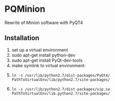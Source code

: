 # PQMinion
Rewrite of Minion software with PyQT4

## Installation
1. set up a virtual environment
1. sudo apt-get install python-dev
2. sudo apt-get install PyQt-dev-tools
3. make symlink to virtual environment:
  1. ```shell
     ln -s /usr/lib/python2.7/dist-packages/PyQt4/ PathToVirtualEnv/lib/python2.7/site-packages/
     ```
  2. ```shell
     ln -s /usr/lib/python2.7/dist-packages/sip.so PathToVirtualEnv/lib.python2.7/site-packages/
     ```

